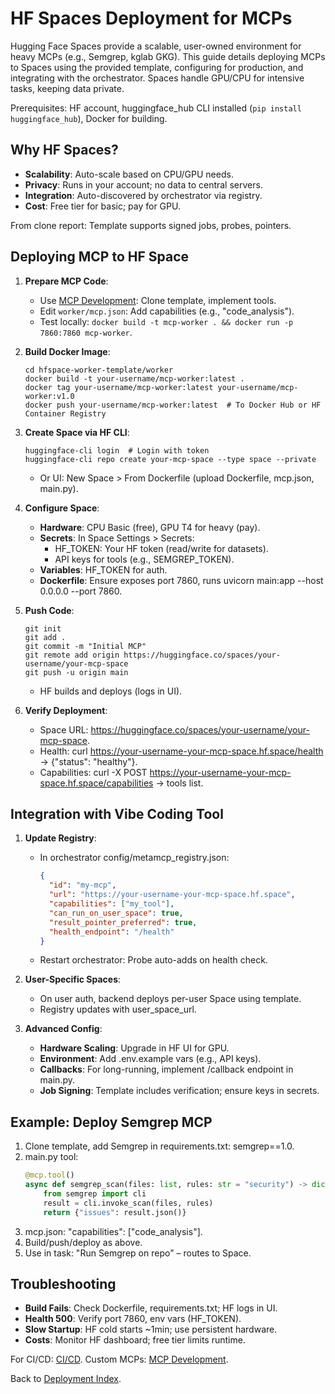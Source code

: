 # HF Spaces Deployment for MCPs

Hugging Face Spaces provide a scalable, user-owned environment for heavy MCPs (e.g., Semgrep, kglab GKG). This guide details deploying MCPs to Spaces using the provided template, configuring for production, and integrating with the orchestrator. Spaces handle GPU/CPU for intensive tasks, keeping data private.

Prerequisites: HF account, huggingface_hub CLI installed (`pip install huggingface_hub`), Docker for building.

## Why HF Spaces?

- **Scalability**: Auto-scale based on CPU/GPU needs.
- **Privacy**: Runs in your account; no data to central servers.
- **Integration**: Auto-discovered by orchestrator via registry.
- **Cost**: Free tier for basic; pay for GPU.

From clone report: Template supports signed jobs, probes, pointers.

## Deploying MCP to HF Space

1. **Prepare MCP Code**:
   - Use [MCP Development](../developer/mcp-development.md): Clone template, implement tools.
   - Edit `worker/mcp.json`: Add capabilities (e.g., "code_analysis").
   - Test locally: `docker build -t mcp-worker . && docker run -p 7860:7860 mcp-worker`.

2. **Build Docker Image**:
   ```
   cd hfspace-worker-template/worker
   docker build -t your-username/mcp-worker:latest .
   docker tag your-username/mcp-worker:latest your-username/mcp-worker:v1.0
   docker push your-username/mcp-worker:latest  # To Docker Hub or HF Container Registry
   ```

3. **Create Space via HF CLI**:
   ```
   huggingface-cli login  # Login with token
   huggingface-cli repo create your-mcp-space --type space --private
   ```
   - Or UI: New Space > From Dockerfile (upload Dockerfile, mcp.json, main.py).

4. **Configure Space**:
   - **Hardware**: CPU Basic (free), GPU T4 for heavy (pay).
   - **Secrets**: In Space Settings > Secrets:
     - HF_TOKEN: Your HF token (read/write for datasets).
     - API keys for tools (e.g., SEMGREP_TOKEN).
   - **Variables**: HF_TOKEN for auth.
   - **Dockerfile**: Ensure exposes port 7860, runs uvicorn main:app --host 0.0.0.0 --port 7860.

5. **Push Code**:
   ```
   git init
   git add .
   git commit -m "Initial MCP"
   git remote add origin https://huggingface.co/spaces/your-username/your-mcp-space
   git push -u origin main
   ```
   - HF builds and deploys (logs in UI).

6. **Verify Deployment**:
   - Space URL: https://huggingface.co/spaces/your-username/your-mcp-space.
   - Health: curl https://your-username-your-mcp-space.hf.space/health → {"status": "healthy"}.
   - Capabilities: curl -X POST https://your-username-your-mcp-space.hf.space/capabilities → tools list.

## Integration with Vibe Coding Tool

1. **Update Registry**:
   - In orchestrator config/metamcp_registry.json:
     ```json
     {
       "id": "my-mcp",
       "url": "https://your-username-your-mcp-space.hf.space",
       "capabilities": ["my_tool"],
       "can_run_on_user_space": true,
       "result_pointer_preferred": true,
       "health_endpoint": "/health"
     }
     ```
   - Restart orchestrator: Probe auto-adds on health check.

2. **User-Specific Spaces**:
   - On user auth, backend deploys per-user Space using template.
   - Registry updates with user_space_url.

3. **Advanced Config**:
   - **Hardware Scaling**: Upgrade in HF UI for GPU.
   - **Environment**: Add .env.example vars (e.g., API keys).
   - **Callbacks**: For long-running, implement /callback endpoint in main.py.
   - **Job Signing**: Template includes verification; ensure keys in secrets.

## Example: Deploy Semgrep MCP

1. Clone template, add Semgrep in requirements.txt: semgrep==1.0.
2. main.py tool:
   ```python
   @mcp.tool()
   async def semgrep_scan(files: list, rules: str = "security") -> dict:
       from semgrep import cli
       result = cli.invoke_scan(files, rules)
       return {"issues": result.json()}
   ```
3. mcp.json: "capabilities": ["code_analysis"].
4. Build/push/deploy as above.
5. Use in task: "Run Semgrep on repo" – routes to Space.

## Troubleshooting

- **Build Fails**: Check Dockerfile, requirements.txt; HF logs in UI.
- **Health 500**: Verify port 7860, env vars (HF_TOKEN).
- **Slow Startup**: HF cold starts ~1min; use persistent hardware.
- **Costs**: Monitor HF dashboard; free tier limits runtime.

For CI/CD: [CI/CD](ci-cd.md). Custom MCPs: [MCP Development](../developer/mcp-development.md).

Back to [Deployment Index](index.md).